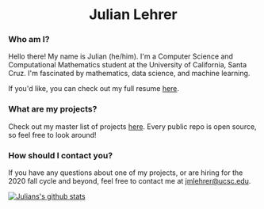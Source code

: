 <h1 align="center"> Julian Lehrer </h1>

### Who am I?
Hello there! My name is Julian (he/him). I'm a Computer Science and Computational Mathematics student at the University of California, Santa Cruz. I'm fascinated by mathematics, data science, and machine learning. 

If you'd like, you can check out my full resume [here](https://github.com/jlehrer1/resume/blob/master/resume/resume.pdf). 

### What are my projects?
Check out my master list of projects [here](https://github.com/jlehrer1/Projects). Every public repo is open source, so feel free to look around!

### How should I contact you?
If you have any questions about one of my projects, or are hiring for the 2020 fall cycle and beyond, feel free to contact me at jmlehrer@ucsc.edu.


[![Julians's github stats](https://github-readme-stats.vercel.app/api?username=jlehrer1)](https://github.com/anuraghazra/github-readme-stats)

